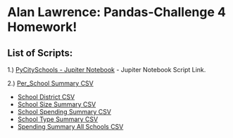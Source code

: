 # Alan Lawrence: Pandas-Challenge 4 Homework!

## List of Scripts:
1.) [PyCitySchools - Jupiter Notebook](https://github.com/AlanBigData/pandas-challenge/raw/main/PyCitySchools/PyCitySchools_alan_complete.ipynb) -  Jupiter Notebook Script Link. <br>

2.) [Per_School Summary CSV](https://github.com/AlanBigData/pandas-challenge/blob/main/PyCitySchools/PyCitySchools_alan_complete.ipynb)<br>
-  [School District CSV](https://github.com/AlanBigData/pandas-challenge/raw/main/PyCitySchools/Exports/school_district.csv)<br>
-  [School Size Summary CSV](https://github.com/AlanBigData/pandas-challenge/raw/main/PyCitySchools/Exports/school_size.csv)<br>
-  [School Spending Summary CSV](https://github.com/AlanBigData/pandas-challenge/raw/main/PyCitySchools/Exports/school_spending.csv)<br>
-  [School Type Summary CSV](https://github.com/AlanBigData/pandas-challenge/raw/main/PyCitySchools/Exports/school_type.csv)<br>
-   [Spending Summary All Schools CSV](https://github.com/AlanBigData/pandas-challenge/raw/main/PyCitySchools/Exports/spending_summary.csv)<br>

